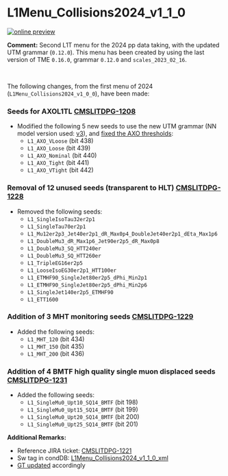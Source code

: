 # L1Menu_Collisions2024_v1_1_0

[![online preview](https://img.shields.io/badge/Online%20preview-click%20here-blue)](https://htmlpreview.github.io/?https://github.com/cms-l1-dpg/L1MenuRun3/blob/master/development/L1Menu_Collisions2024_v1_1_0/L1Menu_Collisions2024_v1_1_0.html)

**Comment:** 
Second L1T menu for the 2024 pp data taking, with the updated UTM grammar (`0.12.0`).
This menu has been created by using the last version of TME `0.16.0`, grammar `0.12.0` and `scales_2023_02_16`.

<br/>

The following changes, from the first menu of 2024 (`L1Menu_Collisions2024_v1_0_0`), have been made:

### Seeds for AXOL1TL [CMSLITDPG-1208](https://its.cern.ch/jira/browse/CMSLITDPG-1208)
   - Modified the following 5 new seeds to use the new UTM grammar (NN model version used: [v3](https://globaltrigger.web.cern.ch/upgrade/tme/models)), and [fixed the AXO thresholds](https://its.cern.ch/jira/browse/CMSLITDPG-1208?focusedId=6306964&page=com.atlassian.jira.plugin.system.issuetabpanels:comment-tabpanel#comment-6306964): 
      - `L1_AXO_VLoose`  (bit 438)
      - `L1_AXO_Loose`   (bit 439)
      - `L1_AXO_Nominal` (bit 440)
      - `L1_AXO_Tight`   (bit 441)
      - `L1_AXO_VTight`  (bit 442)

### Removal of 12 unused seeds (transparent to HLT) [CMSLITDPG-1228](https://its.cern.ch/jira/browse/CMSLITDPG-1228)
   - Removed the following seeds: 
      - `L1_SingleIsoTau32er2p1` 
      - `L1_SingleTau70er2p1`
      - `L1_Mu12er2p3_Jet40er2p1_dR_Max0p4_DoubleJet40er2p1_dEta_Max1p6`
      - `L1_DoubleMu3_dR_Max1p6_Jet90er2p5_dR_Max0p8`
      - `L1_DoubleMu3_SQ_HTT240er`
      - `L1_DoubleMu3_SQ_HTT260er`
      - `L1_TripleEG16er2p5`
      - `L1_LooseIsoEG30er2p1_HTT100er`
      - `L1_ETMHF90_SingleJet80er2p5_dPhi_Min2p1`
      - `L1_ETMHF90_SingleJet80er2p5_dPhi_Min2p6`
      - `L1_SingleJet140er2p5_ETMHF90`
      - `L1_ETT1600`

### Addition of 3 MHT monitoring seeds [CMSLITDPG-1229](https://its.cern.ch/jira/browse/CMSLITDPG-1229)
   - Added the following seeds: 
      - `L1_MHT_120` (bit 434)
      - `L1_MHT_150` (bit 435)
      - `L1_MHT_200` (bit 436)

 ### Addition of 4 BMTF high quality single muon displaced seeds [CMSLITDPG-1231](https://its.cern.ch/jira/browse/CMSLITDPG-1231)
   - Added the following seeds: 
      - `L1_SingleMu0_Upt10_SQ14_BMTF` (bit 198)
      - `L1_SingleMu0_Upt15_SQ14_BMTF` (bit 199)
      - `L1_SingleMu0_Upt20_SQ14_BMTF` (bit 200)
      - `L1_SingleMu0_Upt25_SQ14_BMTF` (bit 201)
    
**Additional Remarks:**

- Reference JIRA ticket: [CMSLITDPG-1221](https://its.cern.ch/jira/browse/CMSLITDPG-1221)
- Sw tag in condDB: [L1Menu_Collisions2024_v1_1_0_xml](https://cms-conddb.cern.ch/cmsDbBrowser/list/Prod/tags/L1Menu_Collisions2024_v1_1_0_xml) 
- [GT updated](https://cms-talk.web.cern.ch/t/update-of-the-2024-l1t-menu-tag-l1menu-collisions2024-v1-1-0/37795) accordingly

